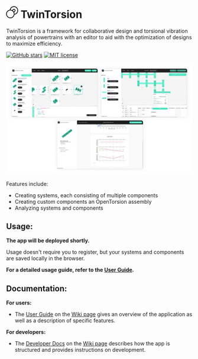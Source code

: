 # <img src="https://github.com/TwinTorsion/TwinTorsion-preliminary/blob/main/docs/images/logo.svg?raw=true" height="32px" /> TwinTorsion
TwinTorsion is a framework for collaborative design and torsional vibration analysis of powertrains with an editor to aid with the optimization of designs to maximize efficiency.

[![GitHub stars](https://img.shields.io/github/stars/TwinTorsion/TwinTorsion-preliminary.svg)](https://github.com/TwinTorsion/TwinTorsion-preliminary) [![MIT license](https://img.shields.io/badge/License-MIT-blue.svg)](https://github.com/TwinTorsion/TwinTorsion-preliminary/blob/main/LICENSE)

![Screenshot](https://github.com/TwinTorsion/TwinTorsion-preliminary/blob/main/docs/images/screenshots.png?raw=true "Screenshot")

Features include:
- Creating systems, each consisting of multiple components
- Creating custom components an OpenTorsion assembly
- Analyzing systems and components

## Usage:
**The app will be deployed shortly.**

Usage doesn't require you to register, but your systems and components are saved locally in the browser.

**For a detailed usage guide, refer to the [User Guide](https://github.com/TwinTorsion/TwinTorsion-preliminary/wiki/User-Guide "User Guide").**

## Documentation:
**For users:**
- The [User Guide](https://github.com/TwinTorsion/TwinTorsion-preliminary/wiki/User-Guide "User Guide") on the [Wiki page](https://github.com/TwinTorsion/TwinTorsion-preliminary/wiki "Wiki page") gives an overview of the application as well as a description of specific features.

**For developers:**
- The [Developer Docs](https://github.com/TwinTorsion/TwinTorsion-preliminary/wiki/Developer-Docs "Developer Docs") on the [Wiki page](https://github.com/TwinTorsion/TwinTorsion-preliminary/wiki "Wiki page") describes how the app is structured and provides instructions on development.
